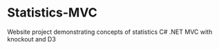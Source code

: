 # Statistics-MVC
Website project demonstrating concepts of statistics
C# .NET MVC with knockout and D3
